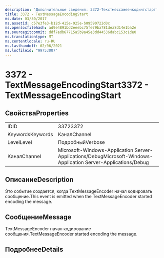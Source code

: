 ```yaml
---
description: 'Дополнительные сведения: 3372-Текстмессажеенкодингстарт'
title: 3372 - TextMessageEncodingStart
ms.date: 03/30/2017
ms.assetid: c57e3fe3-b12d-415e-925e-b09590722d0c
ms.openlocfilehash: ad9e4891bd2eeebc75fe79ba781dea8d14e1ba2e
ms.sourcegitcommit: ddf7edb67715a5b9a45e3dd44536dabc153c1de0
ms.translationtype: MT
ms.contentlocale: ru-RU
ms.lasthandoff: 02/06/2021
ms.locfileid: "99753007"
---
```

# <a name="3372---textmessageencodingstart"></a><span data-ttu-id="ba755-103">3372 - TextMessageEncodingStart</span><span class="sxs-lookup"><span data-stu-id="ba755-103">3372 - TextMessageEncodingStart</span></span>

## <a name="properties"></a><span data-ttu-id="ba755-104">Свойства</span><span class="sxs-lookup"><span data-stu-id="ba755-104">Properties</span></span>  
  
|||  
|-|-|  
|<span data-ttu-id="ba755-105">ID</span><span class="sxs-lookup"><span data-stu-id="ba755-105">ID</span></span>|<span data-ttu-id="ba755-106">3372</span><span class="sxs-lookup"><span data-stu-id="ba755-106">3372</span></span>|  
|<span data-ttu-id="ba755-107">Keywords</span><span class="sxs-lookup"><span data-stu-id="ba755-107">Keywords</span></span>|<span data-ttu-id="ba755-108">Канал</span><span class="sxs-lookup"><span data-stu-id="ba755-108">Channel</span></span>|  
|<span data-ttu-id="ba755-109">Level</span><span class="sxs-lookup"><span data-stu-id="ba755-109">Level</span></span>|<span data-ttu-id="ba755-110">Подробный</span><span class="sxs-lookup"><span data-stu-id="ba755-110">Verbose</span></span>|  
|<span data-ttu-id="ba755-111">Канал</span><span class="sxs-lookup"><span data-stu-id="ba755-111">Channel</span></span>|<span data-ttu-id="ba755-112">Microsoft-Windows-Application Server-Applications/Debug</span><span class="sxs-lookup"><span data-stu-id="ba755-112">Microsoft-Windows-Application Server-Applications/Debug</span></span>|  
  
## <a name="description"></a><span data-ttu-id="ba755-113">Описание</span><span class="sxs-lookup"><span data-stu-id="ba755-113">Description</span></span>  

 <span data-ttu-id="ba755-114">Это событие создается, когда TextMessageEncoder начал кодировать сообщение.</span><span class="sxs-lookup"><span data-stu-id="ba755-114">This event is emitted when the TextMessageEncoder started encoding the message.</span></span>  
  
## <a name="message"></a><span data-ttu-id="ba755-115">Сообщение</span><span class="sxs-lookup"><span data-stu-id="ba755-115">Message</span></span>  

 <span data-ttu-id="ba755-116">TextMessageEncoder начал кодирование сообщения.</span><span class="sxs-lookup"><span data-stu-id="ba755-116">TextMessageEncoder started encoding the message.</span></span>  
  
## <a name="details"></a><span data-ttu-id="ba755-117">Подробнее</span><span class="sxs-lookup"><span data-stu-id="ba755-117">Details</span></span>
